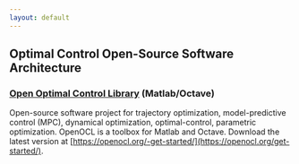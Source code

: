 ```yaml
---
layout: default
---
```


## Optimal Control Open-Source Software Architecture

### [Open Optimal Control Library](https://openocl.org) (Matlab/Octave)

Open-source software project for trajectory optimization, model-predictive control (MPC), dynamical optimization, optimal-control, parametric optimization. OpenOCL is a toolbox for Matlab and Octave. Download the latest version at [https://openocl.org/-get-started/](https://openocl.org/get-started/).
